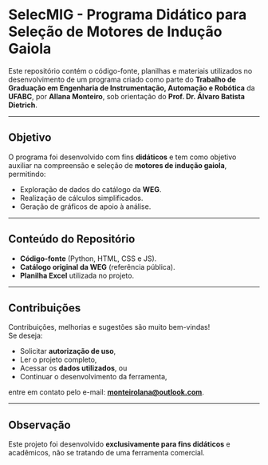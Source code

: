 # SelecMIG - Programa Didático para Seleção de Motores de Indução Gaiola  

Este repositório contém o código-fonte, planilhas e materiais utilizados no desenvolvimento de um programa criado como parte do **Trabalho de Graduação em Engenharia de Instrumentação, Automação e Robótica** da **UFABC**, por **Allana Monteiro**, sob orientação do **Prof. Dr. Álvaro Batista Dietrich**.  

---

## Objetivo  
O programa foi desenvolvido com fins **didáticos** e tem como objetivo auxiliar na compreensão e seleção de **motores de indução gaiola**, permitindo:  
- Exploração de dados do catálogo da **WEG**.  
- Realização de cálculos simplificados.  
- Geração de gráficos de apoio à análise.  

---

## Conteúdo do Repositório  
- **Código-fonte** (Python, HTML, CSS e JS).  
- **Catálogo original da WEG** (referência pública).  
- **Planilha Excel** utilizada no projeto.  

---

## Contribuições  
Contribuições, melhorias e sugestões são muito bem-vindas!  
Se deseja:  
- Solicitar **autorização de uso**,  
- Ler o projeto completo,  
- Acessar os **dados utilizados**, ou  
- Continuar o desenvolvimento da ferramenta,  

entre em contato pelo e-mail: **monteirolana@outlook.com**.  

---

## Observação  
Este projeto foi desenvolvido **exclusivamente para fins didáticos** e acadêmicos, não se tratando de uma ferramenta comercial.  


